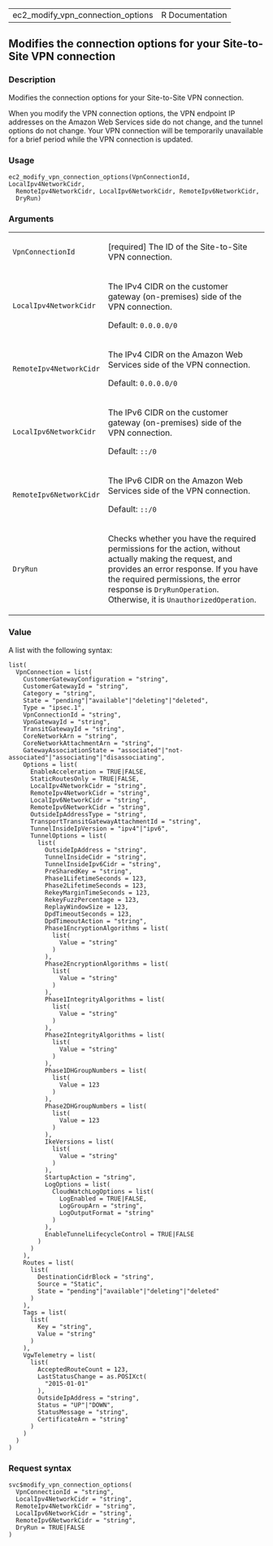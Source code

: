 <table style="width: 100%;">
<tbody>
<tr class="odd">
<td>ec2_modify_vpn_connection_options</td>
<td style="text-align: right;">R Documentation</td>
</tr>
</tbody>
</table>

## Modifies the connection options for your Site-to-Site VPN connection

### Description

Modifies the connection options for your Site-to-Site VPN connection.

When you modify the VPN connection options, the VPN endpoint IP
addresses on the Amazon Web Services side do not change, and the tunnel
options do not change. Your VPN connection will be temporarily
unavailable for a brief period while the VPN connection is updated.

### Usage

    ec2_modify_vpn_connection_options(VpnConnectionId, LocalIpv4NetworkCidr,
      RemoteIpv4NetworkCidr, LocalIpv6NetworkCidr, RemoteIpv6NetworkCidr,
      DryRun)

### Arguments

<table>
<colgroup>
<col style="width: 35%" />
<col style="width: 65%" />
</colgroup>
<tbody>
<tr class="odd">
<td><code
id="ec2_modify_vpn_connection_options_:_VpnConnectionId">VpnConnectionId</code></td>
<td><p>[required] The ID of the Site-to-Site VPN connection.</p></td>
</tr>
<tr class="even">
<td><code
id="ec2_modify_vpn_connection_options_:_LocalIpv4NetworkCidr">LocalIpv4NetworkCidr</code></td>
<td><p>The IPv4 CIDR on the customer gateway (on-premises) side of the
VPN connection.</p>
<p>Default: <code style="white-space: pre;">⁠0.0.0.0/0⁠</code></p></td>
</tr>
<tr class="odd">
<td><code
id="ec2_modify_vpn_connection_options_:_RemoteIpv4NetworkCidr">RemoteIpv4NetworkCidr</code></td>
<td><p>The IPv4 CIDR on the Amazon Web Services side of the VPN
connection.</p>
<p>Default: <code style="white-space: pre;">⁠0.0.0.0/0⁠</code></p></td>
</tr>
<tr class="even">
<td><code
id="ec2_modify_vpn_connection_options_:_LocalIpv6NetworkCidr">LocalIpv6NetworkCidr</code></td>
<td><p>The IPv6 CIDR on the customer gateway (on-premises) side of the
VPN connection.</p>
<p>Default: <code style="white-space: pre;">⁠::/0⁠</code></p></td>
</tr>
<tr class="odd">
<td><code
id="ec2_modify_vpn_connection_options_:_RemoteIpv6NetworkCidr">RemoteIpv6NetworkCidr</code></td>
<td><p>The IPv6 CIDR on the Amazon Web Services side of the VPN
connection.</p>
<p>Default: <code style="white-space: pre;">⁠::/0⁠</code></p></td>
</tr>
<tr class="even">
<td><code
id="ec2_modify_vpn_connection_options_:_DryRun">DryRun</code></td>
<td><p>Checks whether you have the required permissions for the action,
without actually making the request, and provides an error response. If
you have the required permissions, the error response is
<code>DryRunOperation</code>. Otherwise, it is
<code>UnauthorizedOperation</code>.</p></td>
</tr>
</tbody>
</table>

### Value

A list with the following syntax:

    list(
      VpnConnection = list(
        CustomerGatewayConfiguration = "string",
        CustomerGatewayId = "string",
        Category = "string",
        State = "pending"|"available"|"deleting"|"deleted",
        Type = "ipsec.1",
        VpnConnectionId = "string",
        VpnGatewayId = "string",
        TransitGatewayId = "string",
        CoreNetworkArn = "string",
        CoreNetworkAttachmentArn = "string",
        GatewayAssociationState = "associated"|"not-associated"|"associating"|"disassociating",
        Options = list(
          EnableAcceleration = TRUE|FALSE,
          StaticRoutesOnly = TRUE|FALSE,
          LocalIpv4NetworkCidr = "string",
          RemoteIpv4NetworkCidr = "string",
          LocalIpv6NetworkCidr = "string",
          RemoteIpv6NetworkCidr = "string",
          OutsideIpAddressType = "string",
          TransportTransitGatewayAttachmentId = "string",
          TunnelInsideIpVersion = "ipv4"|"ipv6",
          TunnelOptions = list(
            list(
              OutsideIpAddress = "string",
              TunnelInsideCidr = "string",
              TunnelInsideIpv6Cidr = "string",
              PreSharedKey = "string",
              Phase1LifetimeSeconds = 123,
              Phase2LifetimeSeconds = 123,
              RekeyMarginTimeSeconds = 123,
              RekeyFuzzPercentage = 123,
              ReplayWindowSize = 123,
              DpdTimeoutSeconds = 123,
              DpdTimeoutAction = "string",
              Phase1EncryptionAlgorithms = list(
                list(
                  Value = "string"
                )
              ),
              Phase2EncryptionAlgorithms = list(
                list(
                  Value = "string"
                )
              ),
              Phase1IntegrityAlgorithms = list(
                list(
                  Value = "string"
                )
              ),
              Phase2IntegrityAlgorithms = list(
                list(
                  Value = "string"
                )
              ),
              Phase1DHGroupNumbers = list(
                list(
                  Value = 123
                )
              ),
              Phase2DHGroupNumbers = list(
                list(
                  Value = 123
                )
              ),
              IkeVersions = list(
                list(
                  Value = "string"
                )
              ),
              StartupAction = "string",
              LogOptions = list(
                CloudWatchLogOptions = list(
                  LogEnabled = TRUE|FALSE,
                  LogGroupArn = "string",
                  LogOutputFormat = "string"
                )
              ),
              EnableTunnelLifecycleControl = TRUE|FALSE
            )
          )
        ),
        Routes = list(
          list(
            DestinationCidrBlock = "string",
            Source = "Static",
            State = "pending"|"available"|"deleting"|"deleted"
          )
        ),
        Tags = list(
          list(
            Key = "string",
            Value = "string"
          )
        ),
        VgwTelemetry = list(
          list(
            AcceptedRouteCount = 123,
            LastStatusChange = as.POSIXct(
              "2015-01-01"
            ),
            OutsideIpAddress = "string",
            Status = "UP"|"DOWN",
            StatusMessage = "string",
            CertificateArn = "string"
          )
        )
      )
    )

### Request syntax

    svc$modify_vpn_connection_options(
      VpnConnectionId = "string",
      LocalIpv4NetworkCidr = "string",
      RemoteIpv4NetworkCidr = "string",
      LocalIpv6NetworkCidr = "string",
      RemoteIpv6NetworkCidr = "string",
      DryRun = TRUE|FALSE
    )
